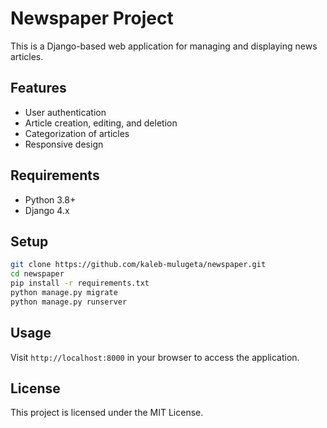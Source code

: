 # Newspaper Project

This is a Django-based web application for managing and displaying news articles.

## Features

- User authentication
- Article creation, editing, and deletion
- Categorization of articles
- Responsive design

## Requirements

- Python 3.8+
- Django 4.x

## Setup

```bash
git clone https://github.com/kaleb-mulugeta/newspaper.git
cd newspaper
pip install -r requirements.txt
python manage.py migrate
python manage.py runserver
```

## Usage

Visit `http://localhost:8000` in your browser to access the application.

## License

This project is licensed under the MIT License.